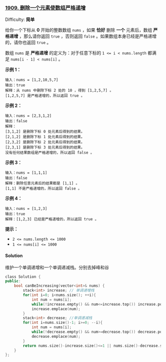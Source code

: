 ### [1909\. 删除一个元素使数组严格递增](https://leetcode-cn.com/problems/remove-one-element-to-make-the-array-strictly-increasing/)

Difficulty: **简单**


给你一个下标从 **0** 开始的整数数组 `nums` ，如果 **恰好** 删除 **一个** 元素后，数组 **严格递增** ，那么请你返回 `true` ，否则返回 `false` 。如果数组本身已经是严格递增的，请你也返回 `true` 。

数组 `nums` 是 **严格递增** 的定义为：对于任意下标的 `1 <= i < nums.length` 都满足 `nums[i - 1] < nums[i]` 。

**示例 1：**

```
输入：nums = [1,2,10,5,7]
输出：true
解释：从 nums 中删除下标 2 处的 10 ，得到 [1,2,5,7] 。
[1,2,5,7] 是严格递增的，所以返回 true 。
```

**示例 2：**

```
输入：nums = [2,3,1,2]
输出：false
解释：
[3,1,2] 是删除下标 0 处元素后得到的结果。
[2,1,2] 是删除下标 1 处元素后得到的结果。
[2,3,2] 是删除下标 2 处元素后得到的结果。
[2,3,1] 是删除下标 3 处元素后得到的结果。
没有任何结果数组是严格递增的，所以返回 false 。
```

**示例 3：**

```
输入：nums = [1,1,1]
输出：false
解释：删除任意元素后的结果都是 [1,1] 。
[1,1] 不是严格递增的，所以返回 false 。
```

**示例 4：**

```
输入：nums = [1,2,3]
输出：true
解释：[1,2,3] 已经是严格递增的，所以返回 true 。
```

**提示：**

*   `2 <= nums.length <= 1000`
*   `1 <= nums[i] <= 1000`


#### Solution

维护一个单调递增和一个单调递减栈。分别去掉峰和谷

```cpp
​class Solution {
public:
    bool canBeIncreasing(vector<int>& nums) {
        stack<int> increase; // 单调递增栈
        for(int i=0; i<nums.size(); ++i){
            int num = nums[i];
            while(!increase.empty() && num<=increase.top()) increase.pop();
            increase.emplace(num);
        }
        stack<int> decrease; //单调递减栈
        for(int i=nums.size()-1; i>=0; --i){
            int num = nums[i];
            while(!decrease.empty() && num>=decrease.top()) decrease.pop();
            decrease.emplace(num);
        }
        return nums.size()-increase.size()<=1 || nums.size()-decrease.size()<=1;
    }
};
```